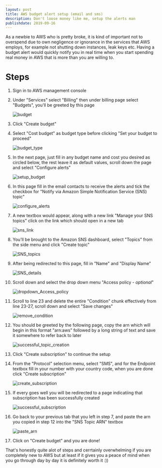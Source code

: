 ```yaml
---
layout: post
title: AWS budget alert setup (email and sms)
description: Don't loose money like me, setup the alerts man
publishdate: 2019-09-16
---
```


As a newbie to AWS who is pretty broke,
it is kind of important not to overspend due to own negligence or ignorance in the services that AWS employs,
for example not shutting down instances, leak keys etc.
Having a budget alert would quickly notify you in real time when you start spending real money in AWS that is more than you are willing to.

# Steps
1. Sign in to AWS management console


2. Under "Services" select "Billing" then under billing page select "Budgets", you'll be greeted by this page

   ![budget](images/budget.jpg)


3. Click "Create budget"


4. Select "Cost budget" as budget type before clicking "Set your budget to proceed"

   ![budget_type](images/budget-type.jpg)


5. In the next page, just fill in any budget name and cost you desired as circled below, the rest leave it as default values, scroll down the page and select "Configure alerts"

   ![setup_budget](images/setup-budget.jpg)


6. In this page fill in the email contacts to receive the alerts and tick the checkbox for "Notify via Amazon Simple Notification Service (SNS) topic"
   
   ![configure_alerts](images/configure-alerts.jpg)


7. A new textbox would appear, along with a new link "Manage your SNS topics" click on the link which should open in a new tab
   
   ![sns_link](images/sns-link.jpg)


8. You'll be brought to the Amazon SNS dashboard, select "Topics" from the side menu and click "Create topic"
   
   ![SNS_topics](images/sns-topics.jpg)


9. After being redirected to this page, fill in "Name" and "Display Name"
   
   ![SNS_details](images/sns-details.jpg)


10. Scroll down and select the drop down menu "Access policy - _optional_"
   
    ![dropdown_Access_policy](images/dropdown-access-policy.jpg)


11. Scroll to line 23 and delete the entire "Condition" chunk effectively from line 23-27, scroll down and select "Save changes"
   
    ![remove_condition](images/remove-condition.jpg)


12. You should be greeted by the following page, copy the arn which will begin in this format "arn:aws" followed by a long string of text and save it somewhere to refer back to later
   
    ![successful_topic_creation](images/successful-topic-creation.jpg)


13. Click "Create subscription" to continue the setup


14. From the "Protocol" selection menu, select "SMS", and for the Endpoint textbox fill in your number with your country code, when you are done click "Create subscription"
   
    ![create_subscription](images/create-subscription.jpg)


15. If every goes well you will be redirected to a page indicatiing that subscription has been successfully created
   
    ![successful_subscription](images/successful-subscription.jpg)


16. Go back to your previous tab that you left in step 7, and paste the arn you copied in step 12 into the "SNS Topic ARN" textbox
   
    ![paste_arn](images/paste-arn.jpg)


17. Click on "Create budget" and you are done!


That's honestly quite alot of steps and cerrtainly overwhelming if you are completely new to AWS but at least if it gives you a peace of mind when you go through day by day it is definitely worth it :))

